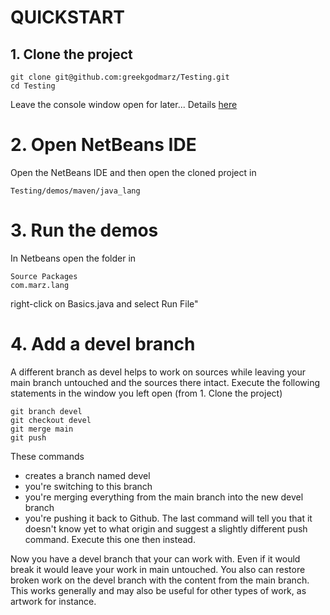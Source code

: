 # QUICKSTART

## 1. Clone the project
```
git clone git@github.com:greekgodmarz/Testing.git
cd Testing
```
Leave the console window open for later...
Details [here](HOWTO.md)

# 2. Open NetBeans IDE
Open the NetBeans IDE and then open the cloned project in 
```
Testing/demos/maven/java_lang
```

# 3. Run the demos
In Netbeans open the folder in 
```
Source Packages
com.marz.lang
```
right-click on Basics.java and select Run File"

# 4. Add a devel branch
A different branch as devel helps to work on sources while leaving your main branch untouched and the sources there intact.
Execute the following statements in the window you left open (from 1. Clone the project)
```
git branch devel
git checkout devel
git merge main
git push
```
These commands
- creates a branch named devel
- you're switching to this branch
- you're merging everything from the main branch into the new devel branch
- you're pushing it back to Github.
The last command will tell you that it doesn't know yet to what origin and suggest a slightly different push command. Execute this one then instead.
  
Now you have a devel branch that your can work with. Even if it would break it would leave your work in main untouched. You also can restore broken work on the devel branch with the content from the main branch.
This works generally and may also be useful for other types of work, as artwork for instance.

